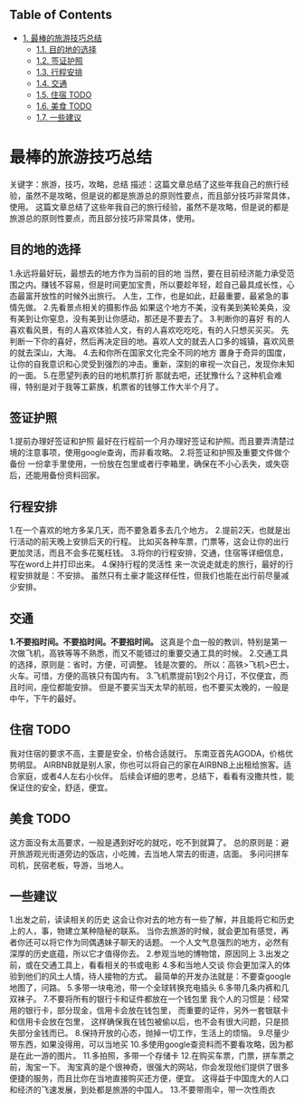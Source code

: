 <div id="table-of-contents">
<h2>Table of Contents</h2>
<div id="text-table-of-contents">
<ul>
<li><a href="#sec-1">1. 最棒的旅游技巧总结</a>
<ul>
<li><a href="#sec-1-1">1.1. 目的地的选择</a></li>
<li><a href="#sec-1-2">1.2. 签证护照</a></li>
<li><a href="#sec-1-3">1.3. 行程安排</a></li>
<li><a href="#sec-1-4">1.4. 交通</a></li>
<li><a href="#sec-1-5">1.5. 住宿 TODO</a></li>
<li><a href="#sec-1-6">1.6. 美食 TODO</a></li>
<li><a href="#sec-1-7">1.7. 一些建议</a></li>
</ul>
</li>
</ul>
</div>
</div>

# 最棒的旅游技巧总结<a id="sec-1" name="sec-1"></a>

关键字：旅游，技巧，攻略，总结
描述：这篇文章总结了这些年我自己的旅行经验，虽然不是攻略，但是说的都是旅游总的原则性要点，而且部分技巧非常具体，使用。
这篇文章总结了这些年我自己的旅行经验，虽然不是攻略，但是说的都是旅游总的原则性要点，而且部分技巧非常具体，使用。

## 目的地的选择<a id="sec-1-1" name="sec-1-1"></a>

1.永远将最好玩，最想去的地方作为当前的目的地
当然，要在目前经济能力承受范围之内。赚钱不容易，但是时间更加宝贵，所以要趁年轻，趁自己最具成长性，心态最富开放性的时候外出旅行。
人生，工作，也是如此，赶最重要，最紧急的事情先做。
2.先看景点相关的摄影作品
如果这个地方不美，没有美到美轮美奂，没有美到让你窒息，没有美到让你感动，那还是不要去了。
3.判断你的喜好
有的人喜欢看风景，有的人喜欢体验人文，有的人喜欢吃吃吃，有的人只想买买买。
先判断一下你的喜好，然后再决定目的地。喜欢人文的就去人口多的城镇，喜欢风景的就去深山，大海。
4.去和你所在国家文化完全不同的地方
置身于奇异的国度，让你的自我意识和心灵受到强烈的冲击。重新，深刻的审视一次自己，发现你未知的一面。
5.在愿望列表的目的地机票打折
那就去吧，还犹豫什么？这种机会难得，特别是对于我等工薪族，机票省的钱够工作大半个月了。

## 签证护照<a id="sec-1-2" name="sec-1-2"></a>

1.提前办理好签证和护照
最好在行程前一个月办理好签证和护照。而且要弄清楚过境的注意事项，使用google查询，而非看攻略。
2.将签证和护照及重要文件做个备份
一份拿手里使用，一份放在包里或者行李箱里，确保在不小心丢失，或失窃后，还能用备份资料回家。

## 行程安排<a id="sec-1-3" name="sec-1-3"></a>

1.在一个喜欢的地方多呆几天，而不要急着多去几个地方。
2.提前2天，也就是出行活动的前天晚上安排后天的行程。
比如买各种车票，门票等，这会让你的出行更加灵活，而且不会多花冤枉钱。
3.将你的行程安排，交通，住宿等详细信息，写在word上并打印出来。
4.保持行程的灵活性
来一次说走就走的旅行，最好的行程安排就是：不安排。
虽然只有土豪才能这样任性，但我们也能在出行前尽量减少安排。

## 交通<a id="sec-1-4" name="sec-1-4"></a>

**1.不要掐时间。不要掐时间。不要掐时间。**
这真是个血一般的教训，特别是第一次做飞机，高铁等等不熟悉，而又不能错过的重要交通工具的时候。
2.交通工具的选择，原则是：省时，方便，可调整。
钱是次要的。
所以：高铁>飞机>巴士，火车。可惜，方便的高铁只有国内有。
3.飞机票提前1到2个月订，不仅便宜，而且时间，座位都能安排。
但是不要买当天太早的航班，也不要买太晚的，一般是中午，下午的最好。

## 住宿 TODO<a id="sec-1-5" name="sec-1-5"></a>

我对住宿的要求不高，主要是安全，价格合适就行。
东南亚首先AGODA，价格优势明显。
AIRBNB就是别人家，你也可以将自己的家在AIRBNB上出租给旅客。适合家庭，或者4人左右小伙伴。
后续会详细的思考，总结下，看看有没撒共性，能保证住的安全，舒适，便宜。

## 美食 TODO<a id="sec-1-6" name="sec-1-6"></a>

这方面没有太高要求，一般是遇到好吃的就吃，吃不到就算了。
总的原则是：避开旅游观光街道旁边的饭店，小吃摊，去当地人常去的街道，店面。
多问问拼车司机，民宿老板，导游，当地人。

## 一些建议<a id="sec-1-7" name="sec-1-7"></a>

1.出发之前，读读相关的历史
这会让你对去的地方有一些了解，并且能将它和历史上的人，事，物建立某种隐秘的联系。
当你去旅游的时候，就会更加有感觉，再者你还可以将它作为同偶遇妹子聊天的话题。
一个人文气息强烈的地方，必然有深厚的历史底蕴，所以它才值得你去。
2.参观当地的博物馆，原因同上
3.出发之前，或在交通工具上，看看相关的书或电影
4.多和当地人交谈
你会更加深入的体验到他们的风土人情，待人接物的方式。
最简单的开发办法就是：不要查google地图了，问路。
5.多带一块电池，带一个全球转换充电插头
6.多带几条内裤和几双袜子。
7.不要将所有的银行卡和证件都放在一个钱包里
我个人的习惯是：经常用的银行卡，部分现金，信用卡会放在钱包里，
而重要的证件，另外一套银联卡和信用卡会放在包里，
这样确保我在钱包被偷以后，也不会有很大问题，只是损失部分金钱而已。
8.保持开放的心态，抛掉一切工作，生活上的烦恼。
9.尽量少带东西，如果没得用，可以当地买
10.多使用google查资料而不要看攻略，因为都是在此一游的图片。
11.多拍照，多带一个存储卡
12.在购买车票，门票，拼车票之前，淘宝一下。
淘宝真的是个很神奇，很强大的网站，你会发现他们提供了很多便捷的服务，而且比你在当地直接购买还方便，便宜。
这得益于中国庞大的人口和经济的飞速发展，到处都是旅游的中国人。
13.不要带雨伞，带一次性雨衣

